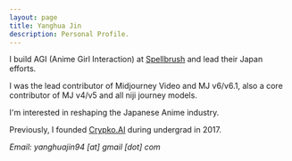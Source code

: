 ```yaml
---
layout: page
title: Yanghua Jin
description: Personal Profile.
---
```

I build AGI (Anime Girl Interaction) at [Spellbrush](https://spellbrush.com/) and lead their Japan efforts.

I was the lead contributor of Midjourney Video and MJ v6/v6.1, also a core contributor of MJ v4/v5 and all niji journey models.

I'm interested in reshaping the Japanese Anime industry.

Previously, I founded [Crypko.AI](https://crypko.ai/) during undergrad in 2017.


<!-- I'm also a researcher on the niji/midjourney research team, focusing on training large-scale foundational models
I have been engaged in researching the power of AI technologies in the area of Japanese Anime/Game for over 7 years.
My long-term goal is to revolutionize the Japanese Anime/Game industry.
Meanwhile, as an entrepreneur, I founded [Crypko.AI](https://crypko.ai/) in 2017, which was acquired by Preferred Networks in late 2018. -->

*Email: yanghuajin94 [at] gmail [dot] com*


<!-- ## Timeline
**[Spellbrush](https://spellbrush.com/)**, ML Researcher   
2022.4 - present   
Leading Japan office, developing niji・journey.

**[Midjourney](https://midjourney.com/)**, ML Researcher   
2022.7 - present   
Training a lot of models, focusing on large-scale foundational models

**[Preferred Networks](https://www.preferred-networks.jp/en)**, Researcher   
2018.11 - 2022.4   
Deep Learning R&D in the area of Japanese anime.

**[Crypko.AI](https://crypko.ai/)**, Founder   
2017.12 - 2018.10   
Building next-generation cryptocollectible game with GAN and Ethereum.
Director, Machine Learning Development, Backend Development. This project is acquired by Preferred Networks in late 2018.

**Fudan University**, *B.S. with honors in Computer Science*, Shanghai, China    
2013 - 2018    -->

<!-- ## Academic Publications  
**Surrogate Gradient Field for Latent Space Manipulation**  
IEEE Conference on Computer Vision and Pattern Recognition (**CVPR**) 2021  
Minjun Li\*, **Yanghua Jin\***, Huachun Zhu (* Equal Contribution)    
[[paper](https://arxiv.org/abs/2104.09065)]


**Amortized Nesterov's Momentum: Robust and Lightweight Momentum for Deep Learning**  
The Conference on Uncertainty in Artificial Intelligence (**UAI**) 2020  
Kaiwen Zhou, **Yanghua Jin**, Qinghua Ding, James Cheng  
[[paper](http://www.auai.org/uai2020/proceedings/108_main_paper.pdf)][[supp](http://www.auai.org/uai2020/proceedings/108_supp.pdf)][[code](https://drive.google.com/file/d/1S-epbDEOHIMwkdkuRolhvDWGA6QjhvaV/view?usp=sharing)]

**Fast Soft Color Segmentation**  
IEEE Conference on Computer Vision and Pattern Recognition (**CVPR**) 2020  
Naofumi Akimoto, Huachun Zhu, **Yanghua Jin**, Yoshimitsu Aoki  
[[paper](https://arxiv.org/abs/2004.08096)][[github](https://github.com/pfnet-research/FSCS)]

**Towards the Automatic Anime Characters Creation with Generative Adversarial Networks**    
Advances in Neural Information Processing Systems (**NIPS**) 2017 Workshop on Machine Learning for Creativity and Design (**spotlight**) 
**Yanghua Jin**, Jiakai Zhang, Minjun Li, Yingtao Tian, Huachun Zhu   
[[paper](https://arxiv.org/abs/1708.05509)][[web site](http://make.girls.moe/)]
 -->

<!-- ###  My old talks on Anime AI
AI for Anime in the Diffusion Era  
[Workshop on Machine Learning for Creativity and Design](http://www.ms.k.u-tokyo.ac.jp/TDLW2018/), [Neurips 2022](https://nips.cc/Conferences/2022), Online, Dec 09, 2022  
 [[recording](https://nips.cc/virtual/2022/55795)]


**Crypko: A New Workflow for Anime Character Creation**  
[12th CODH Seminar (Online)
AI for Culture: From Japanese Art to Anime](http://codh.rois.ac.jp/seminar/ai-for-culture-20200805/), [NII ROIS-DS](http://codh.rois.ac.jp/), Aug 05, 2020    
[[YouTube](https://www.youtube.com/watch?v=DzSivYv75mc&feature=youtu.be)]
[[slides](https://codh.repo.nii.ac.jp/?action=pages_view_main&active_action=repository_view_main_item_detail&item_id=400&item_no=1&page_id=30&block_id=41)]


**Exploring the Anime Characters Creation with Generative Adversarial Networks**  
[Deep Learning: Theory, Algorithms, and Applications](http://www.ms.k.u-tokyo.ac.jp/TDLW2018/), [RikenAIP](https://aip.riken.jp/?lang=ja), Tokyo, Mar 19-22, 2018  
 [[YouTube](https://www.youtube.com/watch?v=UDT_2lHv8o8)]
 

**Create Anime Characters using AI**  
[AI for Manga & Anime](https://research.mangaki.fr/2018/07/15/ai-for-manga-and-anime/), Anime Expo 2018, Los Angeles, 2018  
[[slides](https://drive.google.com/file/d/145_X2q0dvZ5v97SeMmXLSsX-P-7mYlac/view?usp=sharing)]
 -->
